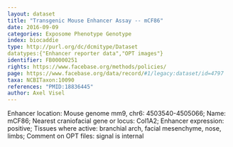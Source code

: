 ```yaml
---
layout: dataset  
title: "Transgenic Mouse Enhancer Assay -- mCF86"  
date: 2016-09-09  
categories: Exposome Phenotype Genotype  
index: biocaddie  
type: http://purl.org/dc/dcmitype/Dataset  
datatypes:{"Enhancer reporter data","OPT images"}  
identifier: FB00000251  
rights: https://www.facebase.org/methods/policies/  
page: https://www.facebase.org/data/record/#1/legacy:dataset/id=4797  
taxa: NCBITaxon:10090  
references: "PMID:18836445"  
author: Axel Visel
---
```

 Enhancer location: Mouse genome mm9, chr6: 4503540-4505066; Name: mCF86; Nearest craniofacial gene or locus: Col1A2; Enhancer expression: positive; Tissues where active: branchial arch, facial mesenchyme, nose, limbs; Comment on OPT files: signal is internal
